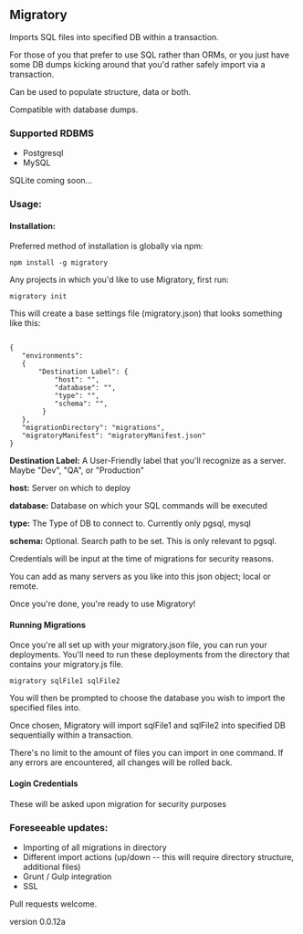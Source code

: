 ## Migratory
Imports SQL files into specified DB within a transaction.

For those of you that prefer to use SQL rather than ORMs,
or you just have some DB dumps kicking around that you'd
rather safely import via a transaction.

Can be used to populate structure, data or both.

Compatible with database dumps.

### Supported RDBMS
* Postgresql
* MySQL

SQLite coming soon...

### Usage:
#### Installation:

Preferred method of installation is globally via npm:

```
npm install -g migratory
```

Any projects in which you'd like to use Migratory, first run:

```
migratory init
```

This will create a base settings file (migratory.json) that looks something like this:

```

{
   "environments":
   {
       "Destination Label": {
           "host": "",
           "database": "",
           "type": "",
           "schema": "",
        }
   },
   "migrationDirectory": "migrations",
   "migratoryManifest": "migratoryManifest.json"
}
```
**Destination Label:** A User-Friendly label that you'll recognize as a server. Maybe "Dev", "QA", or "Production"

**host:** Server on which to deploy

**database:** Database on which your SQL commands will be executed

**type:** The Type of DB to connect to. Currently only pgsql, mysql

**schema:** Optional. Search path to be set. This is only relevant to pgsql.


Credentials will be input at the time of migrations for security reasons.

You can add as many servers as you like into this json object; local or remote.

Once you're done, you're ready to use Migratory!

#### Running Migrations
Once you're all set up with your migratory.json file, you can run your deployments. You'll need to run these deployments from the directory that contains your migratory.js file.

```
migratory sqlFile1 sqlFile2
```

You will then be prompted to choose the database you wish to import the specified files into.

Once chosen, Migratory will import sqlFile1 and sqlFile2 into specified DB sequentially within a transaction.

There's no limit to the amount of files you can import in one command.
If any errors are encountered, all changes will be rolled back.

#### Login Credentials
These will be asked upon migration for security purposes

### Foreseeable updates:
* Importing of all migrations in directory
* Different import actions (up/down -- this will require directory structure, additional files)
* Grunt / Gulp integration
* SSL

Pull requests welcome.

version 0.0.12a
